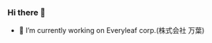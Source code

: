 ### Hi there 👋

<!--
**tanaka51/tanaka51** is a ✨ _special_ ✨ repository because its `README.md` (this file) appears on your GitHub profile.

Here are some ideas to get you started:
-->

- 🔭 I’m currently working on Everyleaf corp.(株式会社 万葉)
<!--
- 🌱 I’m currently learning ...
- 👯 I’m looking to collaborate on ...
- 🤔 I’m looking for help with ...
- 💬 Ask me about ...
- 📫 How to reach me: mail
- 😄 Pronouns: ...
- ⚡ Fun fact: ...
-->
